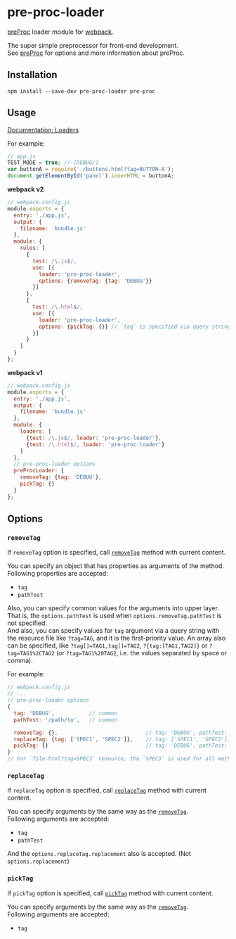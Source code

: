 # pre-proc-loader


[preProc](https://github.com/anseki/pre-proc) loader module for [webpack](https://webpack.js.org/).

The super simple preprocessor for front-end development.  
See [preProc](https://github.com/anseki/pre-proc) for options and more information about preProc.

## Installation

```
npm install --save-dev pre-proc-loader pre-proc
```

## Usage

[Documentation: Loaders](https://webpack.js.org/concepts/loaders/)

For example:

```js
// app.js
TEST_MODE = true; // [DEBUG/]
var buttonA = require('./buttons.html?tag=BUTTON-A');
document.getElementById('panel').innerHTML = buttonA;
```

**webpack v2**

```js
// webpack.config.js
module.exports = {
  entry: './app.js',
  output: {
    filename: 'bundle.js'
  },
  module: {
    rules: [
      {
        test: /\.js$/,
        use: [{
          loader: 'pre-proc-loader',
          options: {removeTag: {tag: 'DEBUG'}}
        }]
      },
      {
        test: /\.html$/,
        use: [{
          loader: 'pre-proc-loader',
          options: {pickTag: {}} // `tag` is specified via query string
        }]
      }
    ]
  }
};
```

**webpack v1**

```js
// webpack.config.js
module.exports = {
  entry: './app.js',
  output: {
    filename: 'bundle.js'
  },
  module: {
    loaders: [
      {test: /\.js$/, loader: 'pre-proc-loader'},
      {test: /\.html$/, loader: 'pre-proc-loader'}
    ]
  },
  // pre-proc-loader options
  preProcLoader: {
    removeTag: {tag: 'DEBUG'},
    pickTag: {}
  }
};
```

## Options

### `removeTag`

If `removeTag` option is specified, call [`removeTag`](https://github.com/anseki/pre-proc#removetag) method with current content.

You can specify an object that has properties as arguments of the method.  
Following properties are accepted:

- `tag`
- `pathTest`

Also, you can specify common values for the arguments into upper layer. That is, the `options.pathTest` is used when `options.removeTag.pathTest` is not specified.  
And also, you can specify values for `tag` argument via a query string with the resource file like `?tag=TAG`, and it is the first-priority value. An array also can be specified, like `?tag[]=TAG1,tag[]=TAG2`, `?{tag:[TAG1,TAG2]}` or `?tag=TAG1%2CTAG2` (or `?tag=TAG1%20TAG2`, i.e. the values separated by space or comma).

For example:

```js
// webpack.config.js
// ...
// pre-proc-loader options
{
  tag: 'DEBUG',           // common
  pathTest: '/path/to',   // common

  removeTag: {},                            // tag: 'DEBUG', pathTest: '/path/to'
  replaceTag: {tag: ['SPEC1', 'SPEC2']},    // tag: ['SPEC1', 'SPEC2'], pathTest: '/path/to'
  pickTag: {}                               // tag: 'DEBUG', pathTest: '/path/to'
}
// For `file.html?tag=SPEC3` resource, the `SPEC3` is used for all method.
```

### `replaceTag`

If `replaceTag` option is specified, call [`replaceTag`](https://github.com/anseki/pre-proc#replacetag) method with current content.

You can specify arguments by the same way as the [`removeTag`](#removetag).  
Following arguments are accepted:

- `tag`
- `pathTest`

And the `options.replaceTag.replacement` also is accepted. (Not `options.replacement`)

### `pickTag`

If `pickTag` option is specified, call [`pickTag`](https://github.com/anseki/pre-proc#picktag) method with current content.

You can specify arguments by the same way as the [`removeTag`](#removetag).  
Following arguments are accepted:

- `tag`
